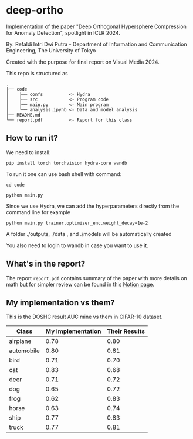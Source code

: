 # deep-ortho
Implementation of the paper "Deep Orthogonal Hypersphere Compression for Anomaly Detection", spotlight in ICLR 2024.

By: Refaldi Intri Dwi Putra -  Department of Information and Communication Engineering, The University of Tokyo

Created with the purpose for final report on Visual Media 2024.

This repo is structured as         
    
    .
    ├── code      
    │    ├── confs          <- Hydra       
    │    ├── src            <- Program code
    │    ├── main.py        <- Main program
    │    └── analysis.ipynb <- Data and model analysis
    ├── README.md
    └── report.pdf          <- Report for this class
## How to run it?

We need to install:

`pip install torch torchvision hydra-core wandb`

To run it one can use bash shell with command:

`cd code`

`python main.py`

Since we use Hydra, we can add the hyperparameters directly from the command line for example

`python main.py trainer.optimizer_enc.weight_decay=1e-2`

A folder ./outputs, ./data , and ./models will be automatically created

You also need to login to wandb in case you want to use it.

## What's in the report?

The report `report.pdf` contains summary of the paper with more details on math but for simpler review can be found in this [Notion page](https://pumped-ring-6b0.notion.site/Implementation-of-Deep-Orthogonal-Hypersphere-Compression-for-Anomaly-Detection-ICLR-24-5ee46279f1d5410b88ee9267b4e48950?pvs=4).

## My implementation vs them?

This is the DOSHC result AUC mine vs them in CIFAR-10 dataset.

Class | My Implementation | Their Results 
--- | --- | ---  
airplane | 0.78 | 0.80
automobile |0.80| 0.81
bird | 0.71 | 0.70 
cat |0.83 | 0.68 
deer |0.71 | 0.72
dog |0.65 | 0.72 
frog |0.62 | 0.83 
horse |0.63 | 0.74 
ship |0.77 | 0.83 
truck |0.77 | 0.81 